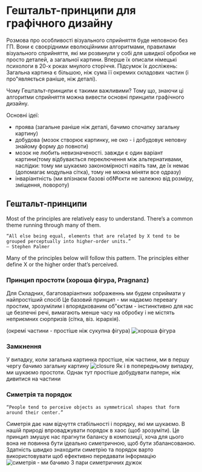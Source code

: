 # Гештальт-принципи для графічного дизайну

Розмова про особливості візуального сприйняття буде неповною без ГП. Вони є своєрідними еволюційними алгоритмами, 
правилами візуального сприйняття,
які ми розвинули у собі для швидкої обробки не просто деталей, а загальної картини. Вперше їх описали німецькі психологи 
в 20-х роках мнулого сторіччя. Підсумок їх досліжень: Загальна картина є більшою, ніж сума її окремих складових частин 
(і про"являється раніше, ніж деталі).

Чому Гештальт-принципи є такими важливими? Тому що, знаючи ці алгоритми сприйняття можна вивести основні принципи графічного 
дизайну.

Основні ідеї:
- проява (загальне раніше ніж деталі, бачимо спочатку загальну картину)
- добудова (мозок створює картинку, не око - і добудовує неповну знайому форму до повноти)
- мозок не любить невизначеності. завжди є один варіант картини(тому відбувається переключення між альтернативами, 
наслідки: тому ми шукаємо закономірності навіть там, де їх немає (допомагає модульна сітка), тому не можна міняти
все одразу)
- інваріантність (ми впізнаєм базові об№єкти не залежно від розміру, зміщення, повороту)

## Гештальт-принципи
Most of the principles are relatively easy to understand. There’s a common theme running through many of them.

    “All else being equal, elements that are related by X tend to be grouped perceptually into higher-order units.”
    — Stephen Palmer

Many of the principles below will follow this pattern. The principles either define X or the higher order that’s perceived.

### Принцип простоти (хороша фігура, Pragnanz)
Для Складних, багатоваріантних зображеннь ми будем сприймати у найпростіший спосіб
Це базовий принцип - ми надаємо перевагу простим, зрозумілим і впорядкованим об"єктам - інстинктивно для нас це безпечні речі, вимагають менше часу на обробку і не містять неприємних сюрпризів (сітка, віз. ієрархія).

(окремі частини - простіше ніж сукупна фігура)
![хороша фігура](https://media-mediatemple.netdna-ssl.com/wp-content/uploads/2013/05/01-pragnanz.png)

### Замкнення
У випадку, коли загальна картинка простіше, ніж частини, ми в першу чергу бачимо загальну картину
![closure](https://media-mediatemple.netdna-ssl.com/wp-content/uploads/2013/05/02-closure.png)
Як і в попередньому випадку, ми шукаємо простоти. Однак тут простіше добудувати патерн, ніж дивитися на частини


### Симетрія та порядок
    “People tend to perceive objects as symmetrical shapes that form around their center.”
Симетрія дає нам відчуття стабільності і порядку, які ми шукаємо. В нашій природі впроваджувати порядок в хаос (щоб зрозуміти). Це принцип змушує нас прагнути балансу в композиції, хоча для цього вона не повинна бути ідеально симетричною, щоб бути збалансованою. Здатність швидко знаходити симетрію та порядок варто використовувати щоб ефективно передавати інформацію
![симетрія - ми бачимо 3 пари симетричних дужок](https://media-mediatemple.netdna-ssl.com/wp-content/uploads/2013/05/03-symmetry.png)
